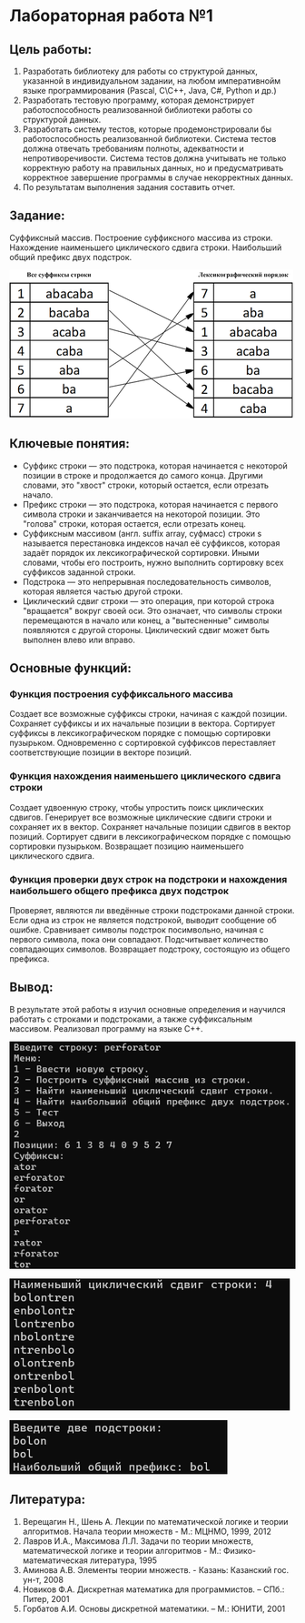 # Лабораторная работа №1

## Цель работы:  
1. Разработать библиотеку для работы со структурой данных, указанной в
индивидуальном задании, на любом императивнойм языке
программирования (Pascal, C\C++, Java, C#, Python и др.)
2. Разработать тестовую программу, которая демонстрирует
работоспособность реализованной библиотеки работы со структурой
данных.
3. Разработать систему тестов, которые продемонстрировали бы
работоспособность реализованной библиотеки. Система тестов должна
отвечать требованиям полноты, адекватности и непротиворечивости.
Система тестов должна учитывать не только корректную работу на
правильных данных, но и предусматривать корректное завершение
программы в случае некорректных данных.
4. По результатам выполнения задания составить отчет.

## Задание:
Суффиксный массив. Построение суффиксного массива из строки.
Нахождение наименьшего циклического сдвига строки. Наибольший
общий префикс двух подстрок.
<p><img src="images/500px-SuffixArray.png"></p>

## Ключевые понятия:
* Суффикс строки — это подстрока, которая начинается с некоторой позиции в строке и продолжается до самого конца. Другими словами, это "хвост" строки, который остается, если отрезать начало.
* Префикс строки — это подстрока, которая начинается с первого символа строки и заканчивается на некоторой позиции. Это "голова" строки, которая остается, если отрезать конец.
* Суффиксным массивом (англ. suffix array, суфмасс) строки s называется перестановка индексов начал её суффиксов, которая задаёт порядок их лексикографической сортировки. Иными словами, чтобы его построить, нужно выполнить сортировку всех суффиксов заданной строки.
* Подстрока — это непрерывная последовательность символов, которая является частью другой строки.
* Циклический сдвиг строки — это операция, при которой строка "вращается" вокруг своей оси. Это означает, что символы строки перемещаются в начало или конец, а "вытесненные" символы появляются с другой стороны. Циклический сдвиг может быть выполнен влево или вправо.

## Основные функций:
### Функция построения суффиксального массива
Создает все возможные суффиксы строки, начиная с каждой позиции. Сохраняет суффиксы и их начальные позиции в вектора. Сортирует суффиксы в лексикографическом порядке с помощью сортировки пузырьком. Одновременно с сортировкой суффиксов переставляет соответствующие позиции в векторе позиций.
### Функция нахождения наименьшего циклического сдвига строки
Создает удвоенную строку, чтобы упростить поиск циклических сдвигов. Генерирует все возможные циклические сдвиги строки и сохраняет их в вектор. Сохраняет начальные позиции сдвигов в вектор позиций. Сортирует сдвиги в лексикографическом порядке с помощью сортировки пузырьком. Возвращает позицию наименьшего циклического сдвига.
### Функция проверки двух строк на подстроки и нахождения наибольшего общего префикса двух подстрок
Проверяет, являются ли введённые строки подстроками данной строки. Если одна из строк не является подстрокой, выводит сообщение об ошибке.
Сравнивает символы подстрок посимвольно, начиная с первого символа, пока они совпадают. Подсчитывает количество совпадающих символов. Возвращает подстроку, состоящую из общего префикса.

## Вывод:
В результате этой работы я изучил основные определения и научился работать с строками и подстроками, а также суффиксальным массивом. Реализовал программу на языке C++.
<p><img src="images/screen1.png"></p>
<p><img src="images/screen2.png"></p>
<p><img src="images/screen3.png"></p>

## Литература:
1. Верещагин Н., Шень А. Лекции по математической логике и теории алгоритмов. Начала теории множеств - М.: МЦНМО, 1999, 2012
2. Лавров И.А., Максимова Л.Л. Задачи по теории множеств, математической логике и теории алгоритмов - М.: Физико-математическая литература, 1995
3. Аминова А.В. Элементы теории множеств. - Казань: Казанский гос. ун-т, 2008
4. Новиков Ф.А. Дискретная математика для программистов. – СПб.: Питер, 2001
5. Горбатов А.И. Основы дискретной математики. – М.: ЮНИТИ, 2001
